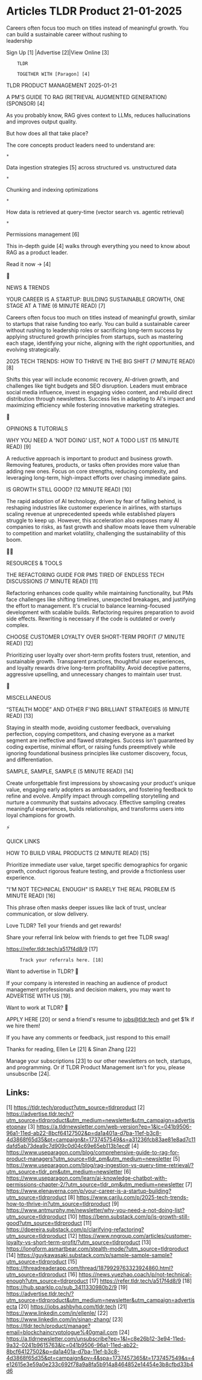 # Articles TLDR Product 21-01-2025

Careers often focus too much on titles instead of meaningful growth.
You can build a sustainable career without rushing to
leadership ‌ ‌ ‌ ‌ ‌ ‌ ‌ ‌ ‌ ‌ ‌ ‌ ‌ ‌ ‌ ‌ ‌ ‌ ‌ ‌ ‌ ‌ ‌ ‌ ‌ ‌  ‌ ‌ ‌ ‌ ‌ ‌ ‌ ‌ ‌ ‌ ‌ ‌ ‌ ‌ ‌ ‌ ‌ ‌ ‌ ‌ ‌ ‌ ‌ ‌ ‌ ‌ 


 Sign Up [1] |Advertise [2]|View Online [3] 

		TLDR 

		TOGETHER WITH [Paragon] [4]

TLDR PRODUCT MANAGEMENT 2025-01-21

 A PM'S GUIDE TO RAG (RETRIEVAL AUGMENTED GENERATION) (SPONSOR) [4] 

 As you probably know, RAG gives context to LLMs, reduces
hallucinations and improves output quality.

But how does all that take place?

The core concepts product leaders need to understand are:

	*
Data ingestion strategies [5] across structured vs. unstructured data

 	*
Chunking and indexing optimizations

 	*
How data is retrieved at query-time (vector search vs. agentic
retrieval)

 	*
Permissions management [6]

This in-depth guide [4] walks through everything you need to know
about RAG as a product leader.

Read it now → [4]

📱 

NEWS & TRENDS

 YOUR CAREER IS A STARTUP: BUILDING SUSTAINABLE GROWTH, ONE STAGE AT A
TIME (6 MINUTE READ) [7] 

 Careers often focus too much on titles instead of meaningful growth,
similar to startups that raise funding too early. You can build a
sustainable career without rushing to leadership roles or sacrificing
long-term success by applying structured growth principles from
startups, such as mastering each stage, identifying your niche,
aligning with the right opportunities, and evolving strategically. 

 2025 TECH TRENDS: HOW TO THRIVE IN THE BIG SHIFT (7 MINUTE READ) [8] 

 Shifts this year will include economic recovery, AI-driven growth,
and challenges like tight budgets and SEO disruption. Leaders must
embrace social media influence, invest in engaging video content, and
rebuild direct distribution through newsletters. Success lies in
adapting to AI's impact and maximizing efficiency while fostering
innovative marketing strategies. 

🚀 

OPINIONS & TUTORIALS

 WHY YOU NEED A 'NOT DOING' LIST, NOT A TODO LIST (15 MINUTE READ) [9]


 A reductive approach is important to product and business growth.
Removing features, products, or tasks often provides more value than
adding new ones. Focus on core strengths, reducing complexity, and
leveraging long-term, high-impact efforts over chasing immediate
gains. 

 IS GROWTH STILL GOOD? (12 MINUTE READ) [10] 

 The rapid adoption of AI technology, driven by fear of falling
behind, is reshaping industries like customer experience in airlines,
with startups scaling revenue at unprecedented speeds while
established players struggle to keep up. However, this acceleration
also exposes many AI companies to risks, as fast growth and shallow
moats leave them vulnerable to competition and market volatility,
challenging the sustainability of this boom. 

🧑‍💻 

RESOURCES & TOOLS

 THE REFACTORING GUIDE FOR PMS TIRED OF ENDLESS TECH DISCUSSIONS (7
MINUTE READ) [11] 

 Refactoring enhances code quality while maintaining functionality,
but PMs face challenges like shifting timelines, unexpected breakages,
and justifying the effort to management. It's crucial to balance
learning-focused development with scalable builds. Refactoring
requires preparation to avoid side effects. Rewriting is necessary if
the code is outdated or overly complex. 

 CHOOSE CUSTOMER LOYALTY OVER SHORT-TERM PROFIT (7 MINUTE READ) [12] 

 Prioritizing user loyalty over short-term profits fosters trust,
retention, and sustainable growth. Transparent practices, thoughtful
user experiences, and loyalty rewards drive long-term profitability.
Avoid deceptive patterns, aggressive upselling, and unnecessary
changes to maintain user trust. 

🎁 

MISCELLANEOUS

 “STEALTH MODE” AND OTHER F'ING BRILLIANT STRATEGIES (6 MINUTE
READ) [13] 

 Staying in stealth mode, avoiding customer feedback, overvaluing
perfection, copying competitors, and chasing everyone as a market
segment are ineffective and flawed strategies. Success isn't
guaranteed by coding expertise, minimal effort, or raising funds
preemptively while ignoring foundational business principles like
customer discovery, focus, and differentiation. 

 SAMPLE, SAMPLE, SAMPLE (5 MINUTE READ) [14] 

 Create unforgettable first impressions by showcasing your product's
unique value, engaging early adopters as ambassadors, and fostering
feedback to refine and evolve. Amplify impact through compelling
storytelling and nurture a community that sustains advocacy. Effective
sampling creates meaningful experiences, builds relationships, and
transforms users into loyal champions for growth. 

⚡ 

QUICK LINKS

 HOW TO BUILD VIRAL PRODUCTS (2 MINUTE READ) [15] 

 Prioritize immediate user value, target specific demographics for
organic growth, conduct rigorous feature testing, and provide a
frictionless user experience. 

 "I'M NOT TECHNICAL ENOUGH" IS RARELY THE REAL PROBLEM (5 MINUTE READ)
[16] 

 This phrase often masks deeper issues like lack of trust, unclear
communication, or slow delivery. 

Love TLDR? Tell your friends and get rewards!

 Share your referral link below with friends to get free TLDR swag! 

 https://refer.tldr.tech/a517f4d8/9 [17] 

		 Track your referrals here. [18] 

Want to advertise in TLDR? 📰

 If your company is interested in reaching an audience of product
management professionals and decision makers, you may want to
ADVERTISE WITH US [19]. 

Want to work at TLDR? 💼

 APPLY HERE [20] or send a friend's resume to jobs@tldr.tech and get
$1k if we hire them! 

 If you have any comments or feedback, just respond to this email! 

Thanks for reading, 
Ellen Le [21] & Sinan Zhang [22] 

 Manage your subscriptions [23] to our other newsletters on tech,
startups, and programming. Or if TLDR Product Management isn't for
you, please unsubscribe [24]. 

 

Links:
------
[1] https://tldr.tech/product?utm_source=tldrproduct
[2] https://advertise.tldr.tech/?utm_source=tldrproduct&utm_medium=newsletter&utm_campaign=advertisetopnav
[3] https://a.tldrnewsletter.com/web-version?ep=1&lc=041b9506-96a1-11ed-ab22-8bcf64127502&p=da1a401a-d7ba-11ef-b3c8-4d3868f65d35&pt=campaign&t=1737457549&s=a31236fcb83ae81e8ad7c11dafd5ab73dea9c7d909c0d04c69e65eb113b1ecdf
[4] https://www.useparagon.com/blog/comprehensive-guide-to-rag-for-product-managers?utm_source=tldr_pm&utm_medium=newsletter
[5] https://www.useparagon.com/blog/rag-ingestion-vs-query-time-retrieval/?utm_source=tldr_pm&utm_medium=newsletter
[6] https://www.useparagon.com/learn/ai-knowledge-chatbot-with-permissions-chapter-2/?utm_source=tldr_pm&utm_medium=newsletter
[7] https://www.elenaverna.com/p/your-career-is-a-startup-building?utm_source=tldrproduct
[8] https://www.carilu.com/p/2025-tech-trends-how-to-thrive-in?utm_source=tldrproduct
[9] https://www.antmurphy.me/newsletter/why-you-need-a-not-doing-list?utm_source=tldrproduct
[10] https://benn.substack.com/p/is-growth-still-good?utm_source=tldrproduct
[11] https://dpereira.substack.com/p/clarifying-refactoring?utm_source=tldrproduct
[12] https://www.nngroup.com/articles/customer-loyalty-vs-short-term-profit/?utm_source=tldrproduct
[13] https://longform.asmartbear.com/stealth-mode/?utm_source=tldrproduct
[14] https://guykawasaki.substack.com/p/sample-sample-sample?utm_source=tldrproduct
[15] https://threadreaderapp.com/thread/1879929763323924860.html?utm_source=tldrproduct
[16] https://news.yuezhao.coach/p/not-technical-enough?utm_source=tldrproduct
[17] https://refer.tldr.tech/a517f4d8/9
[18] https://hub.sparklp.co/sub_3411330980b2/9
[19] https://advertise.tldr.tech/?utm_source=tldrproduct&utm_medium=newsletter&utm_campaign=advertisecta
[20] https://jobs.ashbyhq.com/tldr.tech
[21] https://www.linkedin.com/in/ellenle/
[22] https://www.linkedin.com/in/sinan-zhang/
[23] https://tldr.tech/product/manage?email=blockchaincryptologue%40gmail.com
[24] https://a.tldrnewsletter.com/unsubscribe?ep=1&l=c8e26b12-3e94-11ed-9a32-0241b9615763&lc=041b9506-96a1-11ed-ab22-8bcf64127502&p=da1a401a-d7ba-11ef-b3c8-4d3868f65d35&pt=campaign&pv=4&spa=1737457365&t=1737457549&s=4e12615e3e59a0e233c692f78a9a8fa5b914a8464852e14454e3b8cfbd33b4d6